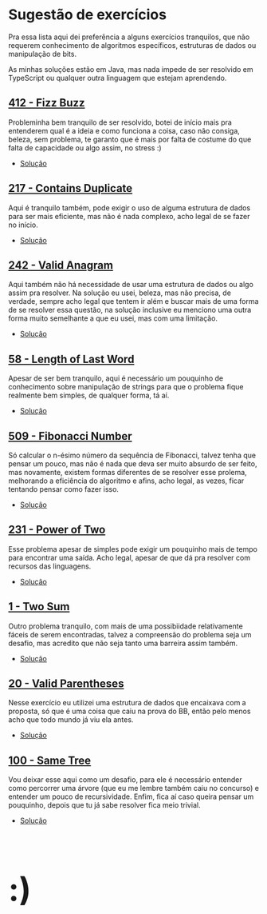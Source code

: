 # Sugestão de exercícios

Pra essa lista aqui dei preferência a alguns exercícios tranquilos, que não requerem conhecimento de algoritmos específicos, estruturas de dados ou manipulação de bits.

As minhas soluções estão em Java, mas nada impede de ser resolvido em TypeScript ou qualquer outra linguagem que estejam aprendendo.



## [412 - Fizz Buzz](https://leetcode.com/problems/fizz-buzz/)

Probleminha bem tranquilo de ser resolvido, botei de início mais pra entenderem qual é a ideia e como funciona a coisa, caso não consiga, beleza, sem problema, te garanto que é mais por falta de costume do que falta de capacidade ou algo assim, no stress :)
- [Solução](./java/FizzBuzz.java)

## [217 - Contains Duplicate](https://leetcode.com/problems/contains-duplicate/)

Aqui é tranquilo também, pode exigir o uso de alguma estrutura de dados para ser mais eficiente, mas não é nada complexo, acho legal de se fazer no início.
- [Solução](./java/ContainsDuplicate.java)

## [242 - Valid Anagram](https://leetcode.com/problems/valid-anagram/)

Aqui também não há necessidade de usar uma estrutura de dados ou algo assim pra resolver. Na solução eu usei, beleza, mas não precisa, de verdade, sempre acho legal que tentem ir além e buscar mais de uma forma de se resolver essa questão, na solução inclusive eu menciono uma outra forma muito semelhante a que eu usei, mas com uma limitação.
- [Solução](./java/ValidAnagram.java)

## [58 - Length of Last Word](https://leetcode.com/problems/length-of-last-word)

Apesar de ser bem tranquilo, aqui é necessário um pouquinho de conhecimento sobre manipulação de strings para que o problema fique realmente bem simples, de qualquer forma, tá aí.
- [Solução](./java/LengthOfLastWord.java)

## [509 - Fibonacci Number](https://leetcode.com/problems/fibonacci-number)

Só calcular o n-ésimo número da sequência de Fibonacci, talvez tenha que pensar um pouco, mas não é nada que deva ser muito absurdo de ser feito, mas novamente, existem formas diferentes de se resolver esse prolema, melhorando a eficiência do algoritmo e afins, acho legal, as vezes, ficar tentando pensar como fazer isso.
- [Solução](./java/FibonacciNumber.java)

## [231 - Power of Two](https://leetcode.com/problems/power-of-two/)

Esse problema apesar de simples pode exigir um pouquinho mais de tempo para encontrar uma saída. Acho legal, apesar de que dá pra resolver com recursos das linguagens.
- [Solução](./java/PowerOfTwo.java)

## [1 - Two Sum](https://leetcode.com/problems/two-sum/)

Outro problema tranquilo, com mais de uma possibiidade relativamente fáceis de serem encontradas, talvez a compreensão do problema seja um desafio, mas acredito que não seja tanto uma barreira assim também.
- [Solução](./java/TwoSum.java)


## [20 - Valid Parentheses](https://leetcode.com/problems/valid-parentheses/)

Nesse exercício eu utilizei uma estrutura de dados que encaixava com a proposta, só que é uma coisa que caiu na prova do BB, então pelo menos acho que todo mundo já viu ela antes.
- [Solução](./java/ValidParentheses.java)

## [100 - Same Tree](https://leetcode.com/problems/same-tree/)

Vou deixar esse aqui como um desafio, para ele é necessário entender como percorrer uma árvore (que eu me lembre também caiu no concurso) e entender um pouco de recursividade. Enfim, fica aí caso queira pensar um pouquinho, depois que tu já sabe resolver fica meio trivial.
- [Solução](./java/SameTree.java)

<h1 style="font-size: 64px">:)</h1>